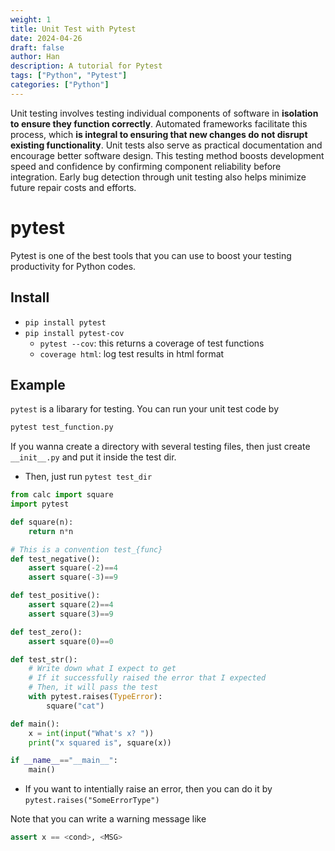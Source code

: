 ```yaml
---
weight: 1
title: Unit Test with Pytest
date: 2024-04-26
draft: false
author: Han
description: A tutorial for Pytest
tags: ["Python", "Pytest"]
categories: ["Python"]
---
```


Unit testing involves testing individual components of software in __isolation to ensure they function correctly__. Automated frameworks facilitate this process, which __is integral to ensuring that new changes do not disrupt existing functionality__. Unit tests also serve as practical documentation and encourage better software design. This testing method boosts development speed and confidence by confirming component reliability before integration. Early bug detection through unit testing also helps minimize future repair costs and efforts.

# pytest

Pytest is one of the best tools that you can use to boost your testing productivity for Python codes.
## Install
- `pip install pytest`
- `pip install pytest-cov`
	- `pytest --cov`: this returns a coverage of test functions 
	- `coverage html`: log test results in html format


## Example

`pytest` is a libarary for testing.  You can run your unit test code by
```sh
pytest test_function.py
```

If you wanna create a directory with several testing files, then just create `__init__.py` and put it inside the test dir. 
- Then, just run `pytest test_dir` 


```python
from calc import square
import pytest

def square(n):
    return n*n

# This is a convention test_{func}
def test_negative():
    assert square(-2)==4
    assert square(-3)==9

def test_positive():
    assert square(2)==4
    assert square(3)==9

def test_zero():
    assert square(0)==0

def test_str():
    # Write down what I expect to get 
    # If it successfully raised the error that I expected
    # Then, it will pass the test
    with pytest.raises(TypeError):
        square("cat")

def main():
    x = int(input("What's x? "))
    print("x squared is", square(x))

if __name__=="__main__":
    main()
```
- If you want to intentially raise an error, then you can do it by `pytest.raises("SomeErrorType")`

Note that you can write a warning message like  
```python
assert x == <cond>, <MSG>
```

